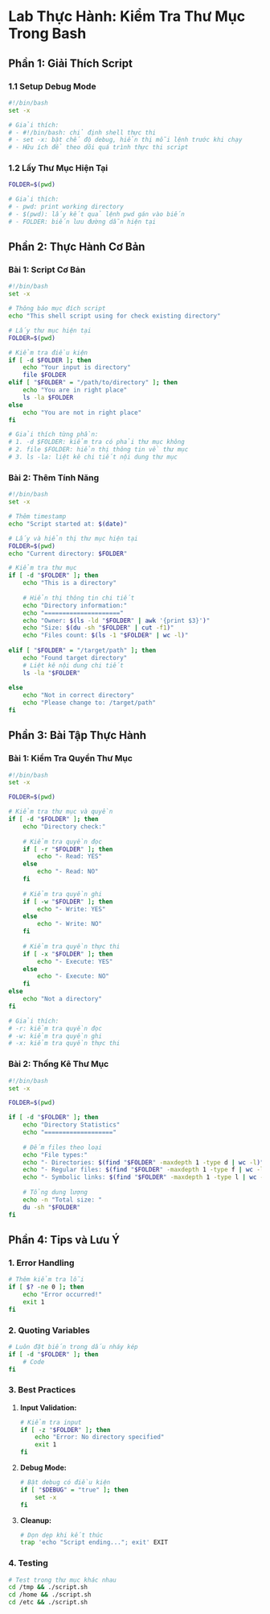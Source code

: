 # Lab Thực Hành: Kiểm Tra Thư Mục Trong Bash

## Phần 1: Giải Thích Script

### 1.1 Setup Debug Mode
```bash
#!/bin/bash
set -x

# Giải thích:
# - #!/bin/bash: chỉ định shell thực thi
# - set -x: bật chế độ debug, hiển thị mỗi lệnh trước khi chạy
# - Hữu ích để theo dõi quá trình thực thi script
```

### 1.2 Lấy Thư Mục Hiện Tại
```bash
FOLDER=$(pwd)

# Giải thích:
# - pwd: print working directory
# - $(pwd): lấy kết quả lệnh pwd gán vào biến
# - FOLDER: biến lưu đường dẫn hiện tại
```

## Phần 2: Thực Hành Cơ Bản

### Bài 1: Script Cơ Bản
```bash
#!/bin/bash
set -x

# Thông báo mục đích script
echo "This shell script using for check existing directory"

# Lấy thư mục hiện tại
FOLDER=$(pwd)

# Kiểm tra điều kiện
if [ -d $FOLDER ]; then
    echo "Your input is directory"
    file $FOLDER
elif [ "$FOLDER" = "/path/to/directory" ]; then
    echo "You are in right place"
    ls -la $FOLDER
else
    echo "You are not in right place"
fi

# Giải thích từng phần:
# 1. -d $FOLDER: kiểm tra có phải thư mục không
# 2. file $FOLDER: hiển thị thông tin về thư mục
# 3. ls -la: liệt kê chi tiết nội dung thư mục
```

### Bài 2: Thêm Tính Năng
```bash
#!/bin/bash
set -x

# Thêm timestamp
echo "Script started at: $(date)"

# Lấy và hiển thị thư mục hiện tại
FOLDER=$(pwd)
echo "Current directory: $FOLDER"

# Kiểm tra thư mục
if [ -d "$FOLDER" ]; then
    echo "This is a directory"
    
    # Hiển thị thông tin chi tiết
    echo "Directory information:"
    echo "====================="
    echo "Owner: $(ls -ld "$FOLDER" | awk '{print $3}')"
    echo "Size: $(du -sh "$FOLDER" | cut -f1)"
    echo "Files count: $(ls -1 "$FOLDER" | wc -l)"
    
elif [ "$FOLDER" = "/target/path" ]; then
    echo "Found target directory"
    # Liệt kê nội dung chi tiết
    ls -la "$FOLDER"
    
else
    echo "Not in correct directory"
    echo "Please change to: /target/path"
fi
```

## Phần 3: Bài Tập Thực Hành

### Bài 1: Kiểm Tra Quyền Thư Mục
```bash
#!/bin/bash
set -x

FOLDER=$(pwd)

# Kiểm tra thư mục và quyền
if [ -d "$FOLDER" ]; then
    echo "Directory check:"
    
    # Kiểm tra quyền đọc
    if [ -r "$FOLDER" ]; then
        echo "- Read: YES"
    else
        echo "- Read: NO"
    fi
    
    # Kiểm tra quyền ghi
    if [ -w "$FOLDER" ]; then
        echo "- Write: YES"
    else
        echo "- Write: NO"
    fi
    
    # Kiểm tra quyền thực thi
    if [ -x "$FOLDER" ]; then
        echo "- Execute: YES"
    else
        echo "- Execute: NO"
    fi
else
    echo "Not a directory"
fi

# Giải thích:
# -r: kiểm tra quyền đọc
# -w: kiểm tra quyền ghi
# -x: kiểm tra quyền thực thi
```

### Bài 2: Thống Kê Thư Mục
```bash
#!/bin/bash
set -x

FOLDER=$(pwd)

if [ -d "$FOLDER" ]; then
    echo "Directory Statistics"
    echo "==================="
    
    # Đếm files theo loại
    echo "File types:"
    echo "- Directories: $(find "$FOLDER" -maxdepth 1 -type d | wc -l)"
    echo "- Regular files: $(find "$FOLDER" -maxdepth 1 -type f | wc -l)"
    echo "- Symbolic links: $(find "$FOLDER" -maxdepth 1 -type l | wc -l)"
    
    # Tổng dung lượng
    echo -n "Total size: "
    du -sh "$FOLDER"
fi
```

## Phần 4: Tips và Lưu Ý

### 1. Error Handling
```bash
# Thêm kiểm tra lỗi
if [ $? -ne 0 ]; then
    echo "Error occurred!"
    exit 1
fi
```

### 2. Quoting Variables
```bash
# Luôn đặt biến trong dấu nháy kép
if [ -d "$FOLDER" ]; then
    # Code
fi
```

### 3. Best Practices
1. **Input Validation:**
   ```bash
   # Kiểm tra input
   if [ -z "$FOLDER" ]; then
       echo "Error: No directory specified"
       exit 1
   fi
   ```

2. **Debug Mode:**
   ```bash
   # Bật debug có điều kiện
   if [ "$DEBUG" = "true" ]; then
       set -x
   fi
   ```

3. **Cleanup:**
   ```bash
   # Dọn dẹp khi kết thúc
   trap 'echo "Script ending..."; exit' EXIT
   ```

### 4. Testing
```bash
# Test trong thư mục khác nhau
cd /tmp && ./script.sh
cd /home && ./script.sh
cd /etc && ./script.sh
```


